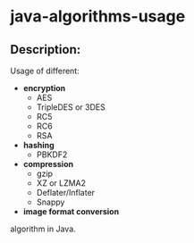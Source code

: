 # java-algorithms-usage

## Description:
Usage of different:
* **encryption**
  * AES
  * TripleDES or 3DES
  * RC5
  * RC6
  * RSA
* **hashing**
  * PBKDF2
* **compression**
  * gzip
  * XZ or LZMA2
  * Deflater/Inflater
  * Snappy
* **image format conversion**

algorithm in Java.